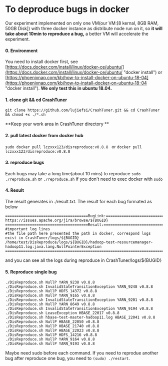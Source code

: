 # To deproduce bugs in docker

Our experiment implemented on only one VM(our VM:[8 kernal, 8GB RAM, 50GB Disk]) with three docker instance as distribute node run on it, so **it will take about 10min to reproduce a bug,** a better VM will accelerate the experiment.
#### 0. Environment
You need to install docker first, see [https://docs.docker.com/install/linux/docker-ce/ubuntu/](https://docs.docker.com/install/linux/docker-ce/ubuntu/ "docker install") or [https://phoenixnap.com/kb/how-to-install-docker-on-ubuntu-18-04](https://phoenixnap.com/kb/how-to-install-docker-on-ubuntu-18-04 "docker install").
**We only test this in ubuntu 18.04.**

#### 1. clone git && cd CrashTuner
`git clone https://github.com/lujiefsi/CrashTuner.git && cd CrashTuner && chmod +x ./*.sh`

**Keep your work area in CrashTuner directory **
#### 2. pull latest docker from docker hub
`sudo docker pull lczxxx123/disreproduce:v0.8.8 ` or `docker pull lczxxx123/disreproduce:v0.8.8`
#### 3. reproduce bugs
Each bugs may take a long time(about 10 mins) to reproduce
`sudo ./reproduce.sh` 
or `./reproduce.sh` if you don&apos;t need to exec docker with `sudo`
#### 4. Result
The result generates in ./result.txt. The result for each bug formated as below

    =====================================BugLink:==========================================
    https://issues.apache.org/jira/browse/${BUGID}
    =====================================Result:===========================================
    #important log lines 
	#the file path here presented the path in docker, correspond logs exist in CrashTuner/logs/${BUGID}
	/home/test/DisReproduce/logs/${BUGID}/hadoop-test-resourcemanager-hadoop11.log:java.lang.NullPointerException
    =======================================================================================
	
and you can see all the logs during reproduce in CrashTuner/logs/${BUGID}
#### 5. Reproduce single bug

	./DisReproduce.sh NullP YARN_9238 v0.8.8
	./DisReproduce.sh InvalidStateTransitionException YARN_9248 v0.8.8
	./DisReproduce.sh NullP HDFS_14372 v0.8.8
	./DisReproduce.sh NullP YARN_9165 v0.8.8
	./DisReproduce.sh InvalidStateTransitionException YARN_9201 v0.8.8
	./DisReproduce.sh NullP YARN_8649 v0.8.8
	./DisReproduce.sh InvalidStateTransitionException YARN_9194 v0.8.8
	./DisReproduce.sh LeaseException HBASE_22017 v0.8.8
	./DisReproduce.sh hbase-test-master-hadoop11.log HBASE_22041 v0.8.8
	./DisReproduce.sh NullP HBASE_22050 v0.8.8
	./DisReproduce.sh NullP HBASE_21740 v0.8.8
	./DisReproduce.sh NullP HBASE_22023 v0.8.8
	./DisReproduce.sh NullP HDFS_14216 v0.8.8
	./DisReproduce.sh NullP YARN_9164 v0.8.8
	./DisReproduce.sh NullP YARN_9193 v0.8.8	
Maybe need sudo before each command.
If you need to reprodue another bug after reproduce one bug, you need to `(sudo) ./restart`.
	
